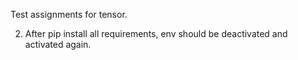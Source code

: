 Test assignments for tensor.


2. After pip install all requirements, env should be deactivated and activated again.
